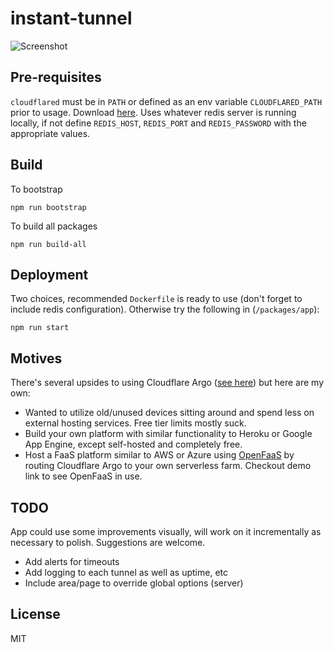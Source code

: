 # instant-tunnel
![Screenshot](https://user-images.githubusercontent.com/24352255/95298441-9dfc1b80-086b-11eb-8667-34afc3d398b5.png)

## Pre-requisites
`cloudflared` must be in `PATH` or defined as an env variable `CLOUDFLARED_PATH` prior to usage. Download [here](https://developers.cloudflare.com/argo-tunnel/downloads).
Uses whatever redis server is running locally, if not define `REDIS_HOST`, `REDIS_PORT` and `REDIS_PASSWORD` with the appropriate values.

## Build
To bootstrap

    npm run bootstrap

To build all packages

    npm run build-all

## Deployment
Two choices, recommended `Dockerfile` is ready to use (don't forget to include redis configuration). Otherwise try the following in (`/packages/app`):

    npm run start

## Motives
There's several upsides to using Cloudflare Argo ([see here](https://www.cloudflare.com/products/argo-smart-routing/)) but here are my own:
- Wanted to utilize old/unused devices sitting around and spend less on external hosting services. Free tier limits mostly suck.
- Build your own platform with similar functionality to Heroku or Google App Engine, except self-hosted and completely free.
- Host a FaaS platform similar to AWS or Azure using [OpenFaaS](https://github.com/openfaas/faas) by routing Cloudflare Argo to your own serverless farm. Checkout demo link to see OpenFaaS in use.

## TODO
App could use some improvements visually, will work on it incrementally as necessary to polish. Suggestions are welcome. 
- Add alerts for timeouts
- Add logging to each tunnel as well as uptime, etc
- Include area/page to override global options (server)

## License
MIT